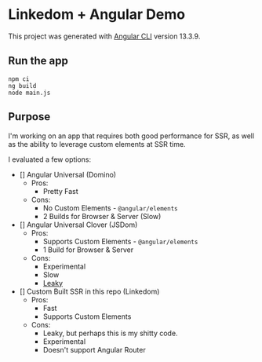# Linkedom + Angular Demo

This project was generated with [Angular CLI](https://github.com/angular/angular-cli) version 13.3.9.

## Run the app

```
npm ci
ng build
node main.js
```


## Purpose

I'm working on an app that requires both good performance for SSR, as well as the ability to leverage custom elements at SSR time.

I evaluated a few options:

- [] Angular Universal (Domino)
  - Pros: 
    - Pretty Fast
  - Cons:
    - No Custom Elements - `@angular/elements`
    - 2 Builds for Browser & Server (Slow)
- [] Angular Universal Clover (JSDom)
  - Pros:
    - Supports Custom Elements - `@angular/elements`
    - 1 Build for Browser & Server
  - Cons:
    - Experimental
    - Slow
    - [Leaky](https://github.com/jsdom/jsdom/issues/3408) 
- [] Custom Built SSR in this repo (Linkedom)
  - Pros:
    - Fast
    - Supports Custom Elements
  - Cons:
    - Leaky, but perhaps this is my shitty code.
    - Experimental
    - Doesn't support Angular Router
